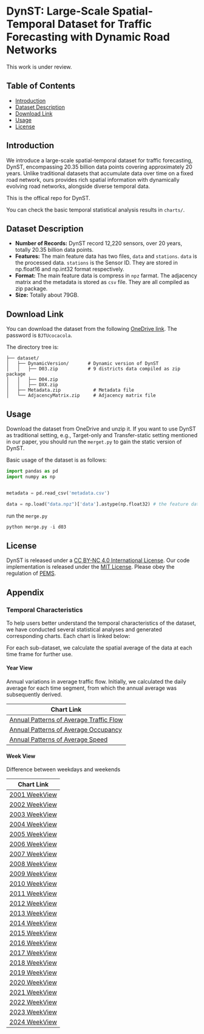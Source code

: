 # DynST: Large-Scale Spatial-Temporal Dataset for Traffic Forecasting with Dynamic Road Networks
This work is under review.

## Table of Contents
  - [Introduction](#introduction)
  - [Dataset Description](#dataset-description)
  - [Download Link](#download-link)
  - [Usage](#usage)
  - [License](#license)

## Introduction
We introduce a large-scale spatial-temporal dataset for traffic forecasting, DynST, encompassing 20.35 billion data points covering approximately 20 years. Unlike traditional datasets that accumulate data over time on a fixed road network, ours provides rich spatial information with dynamically evolving road networks, alongside diverse temporal data. 

This is the offical repo for DynST.

You can check the basic temporal statistical analysis results in `charts/`. 

## Dataset Description

- **Number of Records:** DynST record 12,220 sensors, over 20 years, totally 20.35 billion data points.
- **Features:** The main feature data has two files, `data` and `stations`. `data` is the processed data. `stations` is the Sensor ID. They are stored in np.float16 and np.int32 format respectively.
- **Format:** The main feature data is compress in `npz` farmat. The adjacency matrix and the metadata is stored as `csv` file. They are all compiled as zip package.
- **Size:** Totally about 79GB.

## Download Link

You can download the dataset from the following [OneDrive link](https://32znz5-my.sharepoint.com/:f:/g/personal/planckchang_32znz5_onmicrosoft_com/Es7CpYcA01dOo2z-mxkFNrcBHIwcoWKM7wJiiYwiT5ff4w?e=XPndWo). The password is `BJTUcocacola`.

The directory tree is:
``` plaintext
├── dataset/
│   ├── DynamicVersion/       # Dynamic version of DynST
│   │   ├── D03.zip           # 9 districts data compiled as zip package
│   │   ├── D04.zip
│   │   ├── DXX.zip
│   ├── Metadata.zip            # Metadata file
│   └── AdjacencyMatrix.zip     # Adjacency matrix file
```

## Usage

Download the dataset from OneDrive and unzip it. If you want to use DynST as traditional setting, e.g., Target-only and Transfer-static setting mentioned in our paper, you should run the `merget.py` to gain the static version of DynST.

Basic usage of the dataset is as follows:

```python
import pandas as pd
import numpy as np


metadata = pd.read_csv('metadata.csv')

data = np.load("data.npz")['data'].astype(np.float32) # the feature data is stored in np.float16 
```

run the `merge.py`

```python
python merge.py -i d03
```



## License
DynST is released under a [CC BY-NC 4.0 International License](https://creativecommons.org/licenses/by-nc/4.0). Our code implementation is released under the [MIT License](https://opensource.org/licenses/MIT). Please obey the regulation of [PEMS](https://pems.dot.ca.gov/?directory=Help&dnode=Help&content=var_terms). 

## Appendix

### Temporal Characteristics

To help users better understand the temporal characteristics of the dataset, we have conducted several statistical analyses and generated corresponding charts. Each chart is linked below:

For each sub-dataset, we calculate the spatial average of the data at each time frame for further use.

#### Year View

Annual variations in average traffic flow. Initially, we calculated the daily average for each time segment, from which the annual average was subsequently derived.

| Chart Link |
|------------|
| [Annual Patterns of Average Traffic Flow](charts/annual_patterns_of_avg_traffic.pdf) |
| [Annual Patterns of Average Occupancy](charts/annual_patterns_of_avg_occupancy.pdf) |
| [Annual Patterns of Average Speed](charts/annual_patterns_of_avg_speed.pdf) |

#### Week View

Difference between weekdays and weekends

| Chart Link |
|------------|
| [2001 WeekView](charts/2001_weekview.pdf) |
| [2002 WeekView](charts/2002_weekview.pdf) |
| [2003 WeekView](charts/2003_weekview.pdf) |
| [2004 WeekView](charts/2004_weekview.pdf) |
| [2005 WeekView](charts/2005_weekview.pdf) |
| [2006 WeekView](charts/2006_weekview.pdf) |
| [2007 WeekView](charts/2007_weekview.pdf) |
| [2008 WeekView](charts/2008_weekview.pdf) |
| [2009 WeekView](charts/2009_weekview.pdf) |
| [2010 WeekView](charts/2010_weekview.pdf) |
| [2011 WeekView](charts/2011_weekview.pdf) |
| [2012 WeekView](charts/2012_weekview.pdf) |
| [2013 WeekView](charts/2013_weekview.pdf) |
| [2014 WeekView](charts/2014_weekview.pdf) |
| [2015 WeekView](charts/2015_weekview.pdf) |
| [2016 WeekView](charts/2016_weekview.pdf) |
| [2017 WeekView](charts/2017_weekview.pdf) |
| [2018 WeekView](charts/2018_weekview.pdf) |
| [2019 WeekView](charts/2019_weekview.pdf) |
| [2020 WeekView](charts/2020_weekview.pdf) |
| [2021 WeekView](charts/2021_weekview.pdf) |
| [2022 WeekView](charts/2022_weekview.pdf) |
| [2023 WeekView](charts/2023_weekview.pdf) |
| [2024 WeekView](charts/2024_weekview.pdf) |

